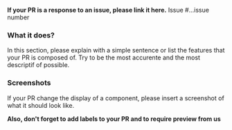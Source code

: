 **If your PR is a response to an issue, please link it here.**
Issue #...issue number

### What it does?
In this section, please explain with a simple sentence or list the features that your PR is composed of. Try to be the most accurente and the most descriptif of possible.

### Screenshots
If your PR change the display of a component, please insert a screenshot of what it should look like.

**Also, don't forget to add labels to your PR and to require preview from us**
